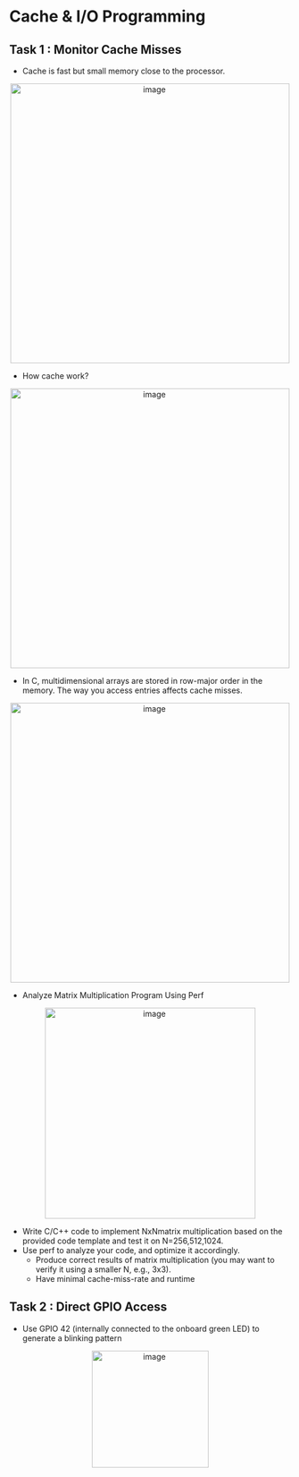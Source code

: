 # Cache & I/O Programming

## Task 1 : Monitor Cache Misses
- Cache is fast but small memory close to the processor.
<p align="center">
<img width="500" alt="image" src="https://github.com/GyeonggeunJung/ECE1175/assets/113646015/d48ecadf-b13e-4e0c-91c6-015621970f8b">
</p>

- How cache work?
<p align="center"> 
<img width="500" alt="image" src="https://github.com/GyeonggeunJung/ECE1175/assets/113646015/e3a5556c-4017-412a-a54f-575802fdddef">
</p>

- In C, multidimensional arrays are stored in row-major order in the memory. The way you access entries affects cache misses.
<p align="center"> 
<img width="500" alt="image" src="https://github.com/GyeonggeunJung/ECE1175/assets/113646015/99f9eeec-518e-4f48-a874-235044556d64">
</p>

- Analyze Matrix Multiplication Program Using Perf
<p align="center"> 
<img width="377" alt="image" src="https://github.com/GyeonggeunJung/ECE1175/assets/113646015/259c2c99-131c-44ba-bd1a-4813830de998">
</p>

- Write C/C++ code to implement NxNmatrix multiplication based on the provided code template and test it on N=256,512,1024.
- Use perf to analyze your code, and optimize it accordingly.
  - Produce correct results of matrix multiplication (you may want to verify it using a smaller N, e.g., 3x3).
  - Have minimal cache-miss-rate and runtime

## Task 2 : Direct GPIO Access

- Use GPIO 42 (internally connected to the onboard green LED) to generate a blinking pattern
<p align="center"> 
<img width="209" alt="image" src="https://github.com/GyeonggeunJung/ECE1175/assets/113646015/36d6cedf-e922-4724-863d-efb9053b65ce">
</p>




